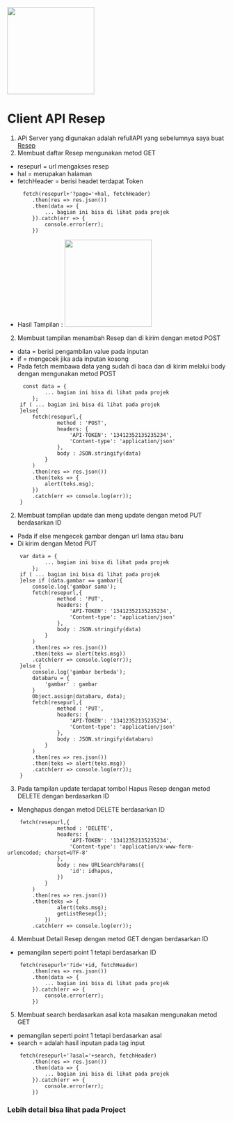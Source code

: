 <p align="center" style="display: inline;"><a href="https://materializecss.com/" target="_blank"><img src="https://seeklogo.com/images/M/materialize-logo-0FCAD8A6F8-seeklogo.com.png" width="200"></a></p>

# Client API Resep
1. APi Server yang digunakan adalah refullAPI yang sebelumnya saya buat [Resep](https://github.com/ABDUL-HALIM-MUKLIS/CI-Resfull-API-Resep)
1. Membuat daftar Resep mengunakan metod GET
- resepurl = url mengakses resep
- hal = merupakan halaman
- fetchHeader = berisi headet terdapat Token
```
     fetch(resepurl+'?page='+hal, fetchHeader)
        .then(res => res.json())
        .then(data => {
            ... bagian ini bisa di lihat pada projek
        }).catch(err => {
            console.error(err);
        })
```
- Hasil Tampilan :
    <p align="center" style="display: inline;"><a href="/imgdemo/getall.jpeg" target="_blank"><img src="https://seeklogo.com/images/M/materialize-logo-0FCAD8A6F8-seeklogo.com.png" width="200"></a></p>

2. Membuat tampilan menambah Resep dan di kirim dengan metod POST
- data = berisi pengambilan value pada inputan
- if = mengecek jika ada inputan kosong
- Pada fetch membawa data yang sudah di baca dan di kirim melalui body dengan mengunakan metod POST
```
     const data = {
			... bagian ini bisa di lihat pada projek
		};
    if ( ... bagian ini bisa di lihat pada projek
    }else{
        fetch(resepurl,{
                method : 'POST',
                headers: {
                    'API-TOKEN': '13412352135235234',
                    'Content-type': 'application/json'
                },
                body : JSON.stringify(data)			
            }
        )
        .then(res => res.json())
        .then(teks => {
            alert(teks.msg);
        })
        .catch(err => console.log(err));
    }
```
2. Membuat tampilan update dan meng update dengan metod PUT berdasarkan ID
- Pada if else mengecek gambar dengan url lama atau baru
- Di kirim dengan Metod PUT
```
    var data = {
			... bagian ini bisa di lihat pada projek
		};
    if ( ... bagian ini bisa di lihat pada projek
    }else if (data.gambar == gambar){
        console.log('gambar sama');
        fetch(resepurl,{
                method : 'PUT',
                headers: {
                    'API-TOKEN': '13412352135235234',
                    'Content-type': 'application/json'
                },
                body : JSON.stringify(data)			
            }
        )
        .then(res => res.json())
        .then(teks => alert(teks.msg))
        .catch(err => console.log(err));
    }else {
        console.log('gambar berbeda');
        databaru = {
            'gambar' : gambar
        }
        Object.assign(databaru, data);
        fetch(resepurl,{
                method : 'PUT',
                headers: {
                    'API-TOKEN': '13412352135235234',
                    'Content-type': 'application/json'
                },
                body : JSON.stringify(databaru)			
            }
        )
        .then(res => res.json())
        .then(teks => alert(teks.msg))
        .catch(err => console.log(err));
    }
```
3. Pada tampilan update terdapat tombol Hapus Resep dengan metod DELETE dengan berdasarkan ID
- Menghapus dengan metod DELETE berdasarkan ID 
```
    fetch(resepurl,{
                method : 'DELETE',
                headers: {
                    'API-TOKEN': '13412352135235234',
                    'Content-type': 'application/x-www-form-urlencoded; charset=UTF-8'
                },
                body : new URLSearchParams({
                    'id': idhapus,
                })
            }
        )
        .then(res => res.json())
        .then(teks => {
                alert(teks.msg);
                getListResep(1);
            })
        .catch(err => console.log(err));
```
4. Membuat Detail Resep dengan metod GET dengan berdasarkan ID
- pemangilan seperti point 1 tetapi berdasarkan ID
```
    fetch(resepurl+'?id='+id, fetchHeader)
        .then(res => res.json())
        .then(data => {
            ... bagian ini bisa di lihat pada projek
        }).catch(err => {
            console.error(err);
        })
```
5. Membuat search berdasarkan asal kota masakan mengunakan metod GET
- pemangilan seperti point 1 tetapi berdasarkan asal
- search = adalah hasil inputan pada tag input
```
    fetch(resepurl+'?asal='+search, fetchHeader)
        .then(res => res.json())
        .then(data => {
            ... bagian ini bisa di lihat pada projek
        }).catch(err => {
            console.error(err);
        })
```

### Lebih detail bisa lihat pada Project